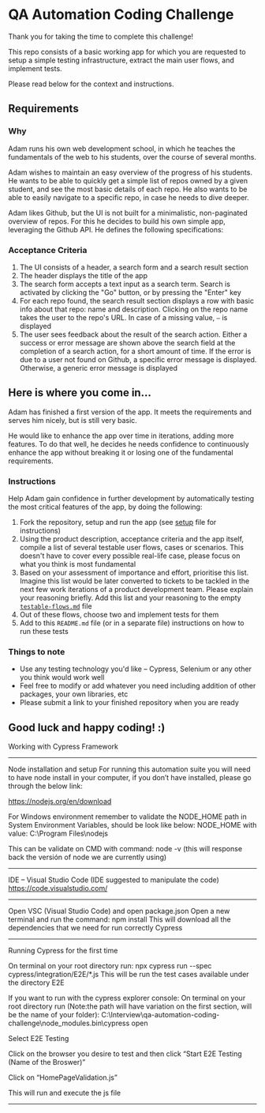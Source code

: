 # QA Automation Coding Challenge

Thank you for taking the time to complete this challenge!

This repo consists of a basic working app for which you are requested to setup a simple testing infrastructure, extract the main user flows, and implement tests.

Please read below for the context and instructions.

## Requirements

### Why

Adam runs his own web development school, in which he teaches the fundamentals of the web to his students, over the course of several months.

Adam wishes to maintain an easy overview of the progress of his students. He wants to be able to quickly get a simple list of repos owned by a given student, and see the most basic details of each repo. He also wants to be able to easily navigate to a specific repo, in case he needs to dive deeper.

Adam likes Github, but the UI is not built for a minimalistic, non-paginated overview of repos. For this he decides to build his own simple app, leveraging the Github API. He defines the following specifications:

### Acceptance Criteria

1. The UI consists of a header, a search form and a search result section
2. The header displays the title of the app
3. The search form accepts a text input as a search term. Search is activated by clicking the "Go" button, or by pressing the "Enter" key
4. For each repo found, the search result section displays a row with basic info about that repo: name and description. Clicking on the repo name takes the user to the repo's URL. In case of a missing value, `–` is displayed
5. The user sees feedback about the result of the search action. Either a success or error message are shown above the search field at the completion of a search action, for a short amount of time. If the error is due to a user not found on Github, a specific error message is displayed. Otherwise, a generic error message is displayed

## Here is where you come in...

Adam has finished a first version of the app. It meets the requirements and serves him nicely, but is still very basic.

He would like to enhance the app over time in iterations, adding more features. To do that well, he decides he needs confidence to continuously enhance the app without breaking it or losing one of the fundamental requirements.

### Instructions

Help Adam gain confidence in further development by automatically testing the most critical features of the app, by doing the following:

1. Fork the repository, setup and run the app (see [setup](./setup.md) file for instructions)
2. Using the product description, acceptance criteria and the app itself, compile a list of several testable user flows, cases or scenarios. This doesn't have to cover every possible real-life case, please focus on what you think is most fundamental
3. Based on your assessment of importance and effort, prioritise this list. Imagine this list would be later converted to tickets to be tackled in the next few work iterations of a product development team. Please explain your reasoning briefly. Add this list and your reasoning to the empty [`testable-flows.md`](./testable-flows.md) file
4. Out of these flows, choose two and implement tests for them
5. Add to this `README.md` file (or in a separate file) instructions on how to run these tests

### Things to note

- Use any testing technology you'd like – Cypress, Selenium or any other you think would work well
- Feel free to modify or add whatever you need including addition of other packages, your own libraries, etc
- Please submit a link to your finished repository when you are ready

## Good luck and happy coding! :)

Working with Cypress Framework
*******************************************************************************
Node installation and setup
For running this automation suite you will need to have node install in your computer, if you don’t have installed, please go through the below link:

https://nodejs.org/en/download

For Windows environment remember to validate the NODE_HOME path in System Environment Variables, should be look like below:
NODE_HOME with value: C:\Program Files\nodejs

This can be validate on CMD with command: node -v (this will response back the versión of node we are currently using) 

******************************************************************************
IDE – Visual Studio Code (IDE suggested to manipulate the code)
https://code.visualstudio.com/

******************************************************************************
Open VSC (Visual Studio Code) and open package.json
Open a new terminal and run the command: npm install
This will download all the dependencies that we need for run correctly Cypress
******************************************************************************
Running Cypress for the first time

On terminal on your root directory run: npx cypress run --spec cypress/integration/E2E/*.js
This will be run the test cases available under the directory E2E

If you want to run with the cypress explorer console:
On terminal on your root directory run (Note:the path will have variation on the first section, will be the name of your folder): 
C:\Interview\qa-automation-coding-challenge\node_modules\.bin\cypress open

Select E2E Testing

Click on the browser you desire to test and then click “Start E2E Testing (Name of the Broswer)”

Click on “HomePageValidation.js”

This will run and execute the js file

******************************************************************************

